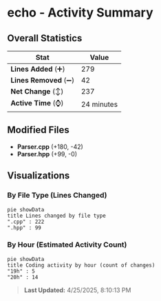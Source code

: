 # echo - Activity Summary 

## Overall Statistics

| Stat                   | Value                                                             |
| ---------------------- | ----------------------------------------------------------------- |
| **Lines Added** (➕)   | 279                                          |
| **Lines Removed** (➖) | 42                                        |
| **Net Change** (↕)    | 237                |
| **Active Time** (⌚)   | 24 minutes |


## Modified Files
- **Parser.cpp** (+180, -42)
- **Parser.hpp** (+99, -0)

## Visualizations

### By File Type (Lines Changed)

```mermaid
pie showData
title Lines changed by file type
".cpp" : 222
".hpp" : 99
```

### By Hour (Estimated Activity Count)

```mermaid
pie showData
title Coding activity by hour (count of changes)
"19h" : 5
"20h" : 14
```


> **Last Updated:** 4/25/2025, 8:10:13 PM